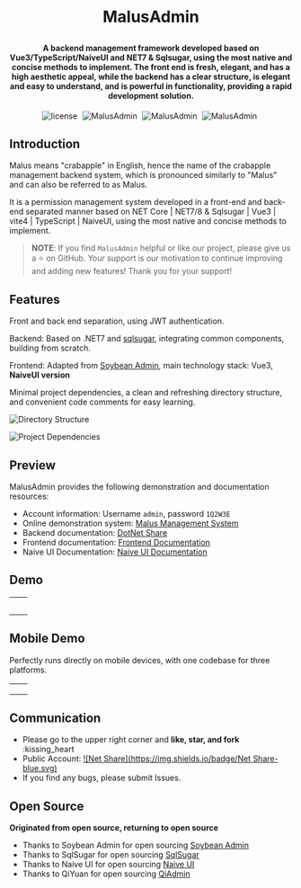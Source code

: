  

<h1 align="center" style="margin: 30px 0 30px; font-weight: bold;">MalusAdmin</h1>
<h4 align="center">A backend management framework developed based on Vue3/TypeScript/NaiveUI and NET7 & Sqlsugar, using the most native and concise methods to implement.
The front end is fresh, elegant, and has a high aesthetic appeal, while the backend has a clear structure, is elegant and easy to understand, and is powerful in functionality, providing a rapid development solution.</h4>

<p align="center">
    <a style="margin-right: 5px">
        <img src="https://img.shields.io/badge/license-MIT-green.svg" alt="license">
    </a>
    <a style="margin-right: 5px">
        <img src="https://img.shields.io/badge/MalusAdmin-v1.0.1-brightgreen" alt="MalusAdmin">
    </a>
    <a style="margin-right: 5px">
        <img src="https://gitee.com/Pridejoy/wallpaper.net/badge/star.svg?theme=dark" alt="MalusAdmin">
    </a>
    <a style="margin-right: 5px">
        <img src="https://gitee.com/Pridejoy/wallpaper.net/badge/fork.svg?theme=dark" alt="MalusAdmin">
    </a>
</p>

## Introduction

Malus means "crabapple" in English, hence the name of the crabapple management backend system, which is pronounced similarly to "Malus" and can also be referred to as Malus.

It is a permission management system developed in a front-end and back-end separated manner based on NET Core | NET7/8 & Sqlsugar | Vue3 | vite4 | TypeScript | NaiveUI, using the most native and concise methods to implement.

> **NOTE**: If you find `MalusAdmin` helpful or like our project, please give us a ⭐️ on GitHub. Your support is our motivation to continue improving and adding new features! Thank you for your support!

## Features

Front and back end separation, using JWT authentication.

Backend: Based on .NET7 and [sqlsugar](https://www.donet5.com/Home/Doc?typeId=1215), integrating common components, building from scratch.

Frontend: Adapted from [Soybean Admin](https://gitee.com/honghuangdc/soybean-admin), main technology stack: Vue3, **NaiveUI version**

Minimal project dependencies, a clean and refreshing directory structure, and convenient code comments for easy learning.

![Directory Structure](doc/images/20240429112515.png)

![Project Dependencies](doc/images/20240429132404.png)

## Preview

MalusAdmin provides the following demonstration and documentation resources:

- Account information: Username `admin`, password `1Q2W3E`
- Online demonstration system: [Malus Management System](https://malus.dotnetshare.com/)
- Backend documentation: [DotNet Share](https://www.dotnetshare.com/)
- Frontend documentation: [Frontend Documentation](https://docs.soybeanjs.cn/zh/)
- Naive UI Documentation: [Naive UI Documentation](https://www.naiveui.com/zh-CN/os-theme/docs/installation)

## Demo

<table>
    <tr>
        <td><img src="./doc/images/malus1.png" alt=""/></td>
        <td><img src="./doc/images/malus2.png" alt=""/></td>
    </tr>
    <tr>
        <td><img src="./doc/images/malus3.png" alt=""/></td>
        <td><img src="./doc/images/malus4.png" alt=""/></td>
    </tr>
    <tr>
        <td><img src="./doc/images/malus5.png" alt=""/></td>
        <td><img src="./doc/images/malus6.png" alt=""/></td>
    </tr>
    <tr>
        <td><img src="./doc/images/malus7.png" alt=""/></td>
        <td><img src="./doc/images/malus8.png" alt=""/></td>
    </tr>
    <tr>
        <td><img src="./doc/images/malus9.png" alt=""/></td>
        <td><img src="./doc/images/malus10.png" alt=""/></td>
    </tr>
</table>

## Mobile Demo

Perfectly runs directly on mobile devices, with one codebase for three platforms.

<table>
    <tr>
        <td><img src="./doc/images/443e64138bacb6deb3fcf27ca163c9a.jpg" alt=""/></td>
        <td><img src="./doc/images/95084fd62cc92f610b95f4831e4743a.jpg" alt=""/></td>
    </tr>
    <tr>
        <td><img src="./doc/images/b66f7dfe10870656878a573e2c8931f.jpg" alt=""/></td>
        <td><img src="./doc/images/1abaa087f16b5a3d074cfbd373161ac.jpg" alt=""/></td>
    </tr>
    <tr>
        <td><img src="./doc/images/957e9f5757f1691e21286eefcfc2922.jpg" alt=""/></td>
        <td><img src="./doc/images/9e47ef5edb4f352ed31b80212820301.jpg" alt=""/></td>
    </tr>
</table>

## Communication

- Please go to the upper right corner and **like, star, and fork** :kissing_heart
- Public Account: [![Net Share](https://img.shields.io/badge/Net Share-blue.svg)](https://www.dotnetshare.com/images/netfenxiang.png)
- If you find any bugs, please submit Issues.

## Open Source

**Originated from open source, returning to open source**

* Thanks to Soybean Admin for open sourcing [Soybean Admin](https://gitee.com/honghuangdc/soybean-admin)
* Thanks to SqlSugar for open sourcing [SqlSugar](https://www.donet5.com/Home/Doc?typeId=1215)
* Thanks to Naive UI for open sourcing [Naive UI](https://www.naiveui.com/zh-CN/os-theme)
* Thanks to QiYuan for open sourcing [QiAdmin](https://gitee.com/zero202101/QiAdmin)

 